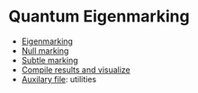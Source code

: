# Quantum Eigenmarking

* [Eigenmarking](https://mozart.en.kku.ac.th:8443/user/tatpong@kku.ac.th/lab/tree/Y2024/QMark/EigenMark.ipynb)
* [Null marking](https://mozart.en.kku.ac.th:8443/user/tatpong@kku.ac.th/lab/tree/Y2024/QMark/NullMark.ipynb)
* [Subtle marking](https://mozart.en.kku.ac.th:8443/user/tatpong@kku.ac.th/lab/tree/Y2024/QMark/SubtleMark.ipynb)
* [Compile results and visualize](https://mozart.en.kku.ac.th:8443/user/tatpong@kku.ac.th/lab/tree/Y2024/QMark/QSearchResultsV1.ipynb)
* [Auxilary file](https://mozart.en.kku.ac.th:8443/user/tatpong@kku.ac.th/lab/tree/Y2024/QMark/QLEAuxV2.py): utilities
